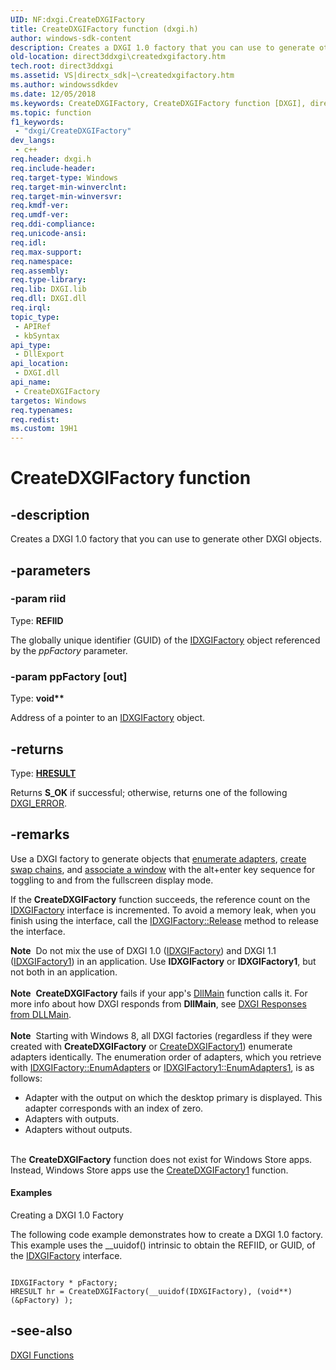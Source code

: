 ```yaml
---
UID: NF:dxgi.CreateDXGIFactory
title: CreateDXGIFactory function (dxgi.h)
author: windows-sdk-content
description: Creates a DXGI 1.0 factory that you can use to generate other DXGI objects.
old-location: direct3ddxgi\createdxgifactory.htm
tech.root: direct3ddxgi
ms.assetid: VS|directx_sdk|~\createdxgifactory.htm
ms.author: windowssdkdev
ms.date: 12/05/2018
ms.keywords: CreateDXGIFactory, CreateDXGIFactory function [DXGI], direct3ddxgi.createdxgifactory, dxgi/CreateDXGIFactory, f8906daa-c399-a76f-d487-e1f2ee03b8a8
ms.topic: function
f1_keywords: 
 - "dxgi/CreateDXGIFactory"
dev_langs:
 - c++
req.header: dxgi.h
req.include-header: 
req.target-type: Windows
req.target-min-winverclnt: 
req.target-min-winversvr: 
req.kmdf-ver: 
req.umdf-ver: 
req.ddi-compliance: 
req.unicode-ansi: 
req.idl: 
req.max-support: 
req.namespace: 
req.assembly: 
req.type-library: 
req.lib: DXGI.lib
req.dll: DXGI.dll
req.irql: 
topic_type:
 - APIRef
 - kbSyntax
api_type:
 - DllExport
api_location:
 - DXGI.dll
api_name:
 - CreateDXGIFactory
targetos: Windows
req.typenames: 
req.redist: 
ms.custom: 19H1
---
```


# CreateDXGIFactory function


## -description


Creates a DXGI 1.0 factory that you can use to generate other  DXGI objects.


## -parameters




### -param riid

Type: <b>REFIID</b>

The globally unique identifier (GUID) of the <a href="https://docs.microsoft.com/windows/desktop/api/dxgi/nn-dxgi-idxgifactory">IDXGIFactory</a> object referenced by the <i>ppFactory</i> parameter.


### -param ppFactory [out]

Type: <b>void**</b>

Address of a pointer to an <a href="https://docs.microsoft.com/windows/desktop/api/dxgi/nn-dxgi-idxgifactory">IDXGIFactory</a> object.


## -returns



Type: <b><a href="/windows/win32/com/structure-of-com-error-codes">HRESULT</a></b>

Returns <b>S_OK</b> if successful; otherwise, returns one of the following <a href="https://docs.microsoft.com/windows/desktop/direct3ddxgi/dxgi-error">DXGI_ERROR</a>.




## -remarks



Use a DXGI factory to generate objects that <a href="https://docs.microsoft.com/windows/desktop/api/dxgi/nf-dxgi-idxgifactory-enumadapters">enumerate adapters</a>, <a href="https://docs.microsoft.com/windows/desktop/api/dxgi/nf-dxgi-idxgifactory-createswapchain">create swap chains</a>, and <a href="https://docs.microsoft.com/windows/desktop/api/dxgi/nf-dxgi-idxgifactory-makewindowassociation">associate a window</a> with the alt+enter key sequence for toggling to and from the fullscreen display mode.

If the <b>CreateDXGIFactory</b> function succeeds, the reference count on the <a href="https://docs.microsoft.com/windows/desktop/api/dxgi/nn-dxgi-idxgifactory">IDXGIFactory</a> interface is incremented. To avoid a memory leak, when you finish using the interface, call the <a href="https://docs.microsoft.com/windows/desktop/api/unknwn/nf-unknwn-iunknown-release">IDXGIFactory::Release</a> method to release the interface.

<div class="alert"><b>Note</b>  Do not mix the use of DXGI 1.0 (<a href="https://docs.microsoft.com/windows/desktop/api/dxgi/nn-dxgi-idxgifactory">IDXGIFactory</a>) and DXGI 1.1 (<a href="https://docs.microsoft.com/windows/desktop/api/dxgi/nn-dxgi-idxgifactory1">IDXGIFactory1</a>) in an application. Use <b>IDXGIFactory</b> or <b>IDXGIFactory1</b>, but not both in an application.</div>
<div> </div>
<div class="alert"><b>Note</b>  <b>CreateDXGIFactory</b> fails if your app's <a href="https://docs.microsoft.com/windows/desktop/Dlls/dllmain">DllMain</a> function calls it. For more info about how DXGI responds from <b>DllMain</b>, see <a href="https://docs.microsoft.com/windows/desktop/direct3ddxgi/d3d10-graphics-programming-guide-dxgi">DXGI Responses from DLLMain</a>.</div>
<div> </div>
<div class="alert"><b>Note</b>  Starting with Windows 8, all DXGI factories (regardless if they were created with <b>CreateDXGIFactory</b> or <a href="https://docs.microsoft.com/windows/desktop/api/dxgi/nf-dxgi-createdxgifactory1">CreateDXGIFactory1</a>) enumerate adapters identically. The enumeration order of adapters, which you retrieve with <a href="https://docs.microsoft.com/windows/desktop/api/dxgi/nf-dxgi-idxgifactory-enumadapters">IDXGIFactory::EnumAdapters</a> or <a href="https://docs.microsoft.com/windows/desktop/api/dxgi/nf-dxgi-idxgifactory1-enumadapters1">IDXGIFactory1::EnumAdapters1</a>, is as follows: <ul>
<li>Adapter with the output on which the desktop primary is displayed. This adapter corresponds with an index of zero.</li>
<li>Adapters with outputs.</li>
<li>Adapters without outputs.</li>
</ul>
</div>
<div> </div>
The <b>CreateDXGIFactory</b> function does not exist for Windows Store apps. Instead, Windows Store apps use the  <a href="https://docs.microsoft.com/windows/desktop/api/dxgi/nf-dxgi-createdxgifactory1">CreateDXGIFactory1</a> function.


#### Examples

Creating a DXGI 1.0 Factory
          

The following code example demonstrates how to create a DXGI 1.0 factory.  This example uses the __uuidof() intrinsic to obtain the REFIID, or GUID, of the <a href="https://docs.microsoft.com/windows/desktop/api/dxgi/nn-dxgi-idxgifactory">IDXGIFactory</a> interface.


```

IDXGIFactory * pFactory;
HRESULT hr = CreateDXGIFactory(__uuidof(IDXGIFactory), (void**)(&pFactory) );

```





## -see-also




<a href="https://docs.microsoft.com/windows/desktop/direct3ddxgi/d3d10-graphics-reference-dxgi-functions">DXGI Functions</a>
 

 

